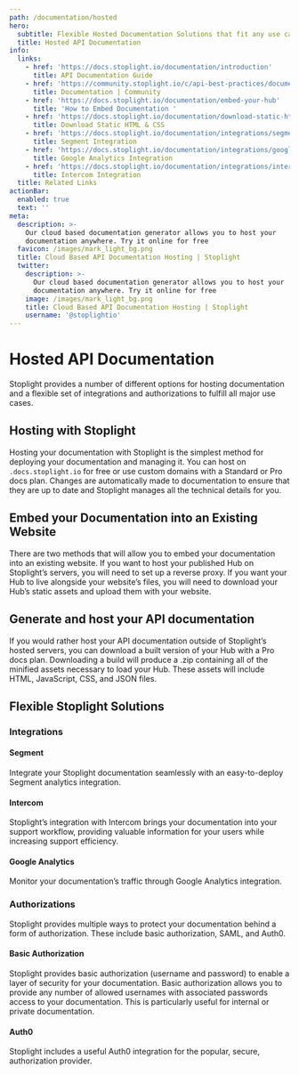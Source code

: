 ```yaml
---
path: /documentation/hosted
hero:
  subtitle: Flexible Hosted Documentation Solutions that fit any use case
  title: Hosted API Documentation
info:
  links:
    - href: 'https://docs.stoplight.io/documentation/introduction'
      title: API Documentation Guide
    - href: 'https://community.stoplight.io/c/api-best-practices/documentation'
      title: Documentation | Community
    - href: 'https://docs.stoplight.io/documentation/embed-your-hub'
      title: 'How to Embed Documentation '
    - href: 'https://docs.stoplight.io/documentation/download-static-html'
      title: Download Static HTML & CSS
    - href: 'https://docs.stoplight.io/documentation/integrations/segment'
      title: Segment Integration
    - href: 'https://docs.stoplight.io/documentation/integrations/google-analytics'
      title: Google Analytics Integration
    - href: 'https://docs.stoplight.io/documentation/integrations/intercom'
      title: Intercom Integration
  title: Related Links
actionBar:
  enabled: true
  text: ''
meta:
  description: >-
    Our cloud based documentation generator allows you to host your
    documentation anywhere. Try it online for free 
  favicon: /images/mark_light_bg.png
  title: Cloud Based API Documentation Hosting | Stoplight
  twitter:
    description: >-
      Our cloud based documentation generator allows you to host your
      documentation anywhere. Try it online for free 
    image: /images/mark_light_bg.png
    title: Cloud Based API Documentation Hosting | Stoplight
    username: '@stoplightio'
---
```

# Hosted API Documentation 
Stoplight provides a number of different options for hosting documentation and a flexible set of integrations and authorizations to fulfill all major use cases. 

## Hosting with Stoplight
Hosting your documentation with Stoplight is the simplest method for deploying your documentation and managing it. You can host on ```.docs.stoplight.io``` for free or use custom domains with a Standard or Pro docs plan. Changes are automatically made to documentation to ensure that they are up to date and Stoplight manages all the technical details for you. 

## Embed your Documentation into an Existing Website

There are two methods that will allow you to embed your documentation into an existing website. If you want to host your published Hub on Stoplight’s servers, you will need to set up a reverse proxy. If you want your Hub to live alongside your website’s files, you will need to download your Hub’s static assets and upload them with your website.

## Generate and host your API documentation

If you would rather host your API documentation outside of Stoplight’s hosted servers, you can download a built version of your Hub with a Pro docs plan. Downloading a build will produce a .zip containing all of the minified assets necessary to load your Hub. These assets will include HTML, JavaScript, CSS, and JSON files.  

## Flexible Stoplight Solutions 

### Integrations 

#### Segment

Integrate your Stoplight documentation seamlessly with an easy-to-deploy Segment analytics integration.

#### Intercom

Stoplight’s integration with Intercom brings your documentation into your support workflow, providing valuable information for your users while increasing support efficiency.

#### Google Analytics

Monitor your documentation’s traffic through Google Analytics integration. 

### Authorizations 

Stoplight provides multiple ways to protect your documentation behind a form of authorization. These include basic authorization, SAML, and Auth0. 

#### Basic Authorization

Stoplight provides basic authorization (username and password) to enable a layer of security for your documentation. Basic authorization allows you to provide any number of allowed usernames with associated passwords access to your documentation. This is particularly useful for internal or private documentation.

#### Auth0

Stoplight includes a useful Auth0 integration for the popular, secure, authorization provider. 

